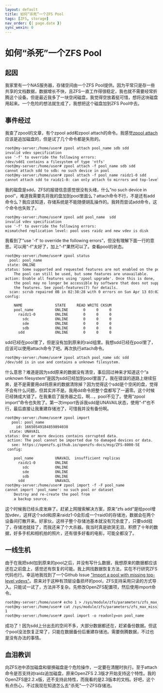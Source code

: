 ```yaml
---
layout: default
title: 如何“杀死”一个ZFS Pool
tags: [ZFS, storage]
nav_order: {{ page.date }}
sync_wexin: 0
---
```



# 如何“杀死”一个ZFS Pool


## 起因

我家里有一个NAS服务器，存储空间由一个ZFS Pool提供。因为平常只是存一些共享的文档数据，数据增长不快，且ZFS一直工作得很稳定，我也就不需要经常折腾这个设备。但是最近我多了一块空闲磁盘，我觉得空放着挺可惜，想将这块磁盘用起来。一个危险的想法就生成了，我想把这个磁盘加到ZFS Pool中去。


## 事件经过

我查了zpool的文章，有个zpool add和zpool attach的命令。我感觉[zpool attach](https://openzfs.github.io/openzfs-docs/man/v2.3/8/zpool-attach.8.html)应该是追加磁盘的，但是试了几个命令都是失败的。

```txt
root@my-server:/home/user# zpool attach pool_name sdb sdd
invalid vdev specification
use '-f' to override the following errors:
/dev/sdd1 contains a filesystem of type 'ntfs'
root@my-server:/home/user# zpool attach -f pool_name sdb sdd
cannot attach sdd to sdb: no such device in pool
root@my-server:/home/user# zpool attach -f pool_name raidz1-0 sdd
cannot attach sdd to raidz1-0: can only attach to mirrors and top-level disks
```

我的磁盘是sdd，ZFS的报错信息感觉很没有头绪，什么“no such device in pool”，难道我需要先将我的盘加到pool里面么？attach命令不行，不是还有add命令么？我应该知道，存储系统是不能随便胡乱操作的。我转而尝试add命令，这个命令也失败了。

```txt
root@my-server:/home/user# zpool add pool_name  sdd
invalid vdev specification
use '-f' to override the following errors:
mismatched replication level: pool uses raidz and new vdev is disk
```

我看到了“use '-f' to override the following errors”，但没有理解下面一行的意思。可以用“-f”太好了，加上“-f”果然可以了。查看pool的状态。

```txt
root@my-server:/home/user# zpool status
  pool: pool_name
 state: ONLINE
status: Some supported and requested features are not enabled on the pool.
    The pool can still be used, but some features are unavailable.
action: Enable all features using 'zpool upgrade'. Once this is done,
    the pool may no longer be accessible by software that does not support
    the features. See zpool-features(7) for details.
  scan: scrub repaired 0B in 02:38:28 with 0 errors on Sun Apr 13 03:02:29 2025
config:

    NAME               STATE     READ WRITE CKSUM
    pool_name          ONLINE       0     0     0
      raidz1-0         ONLINE       0     0     0
        sdc            ONLINE       0     0     0
        sde            ONLINE       0     0     0
        sdb            ONLINE       0     0     0
      sdd              ONLINE       0     0     0
```

sdd已经在pool里了，但是没有加到原来的raid组里。我想sdd已经在pool里了，应该可以使用attach命令了吧。再次执行attach命令。

```txt
root@my-server:/home/user# zpool attach pool_name sdc sdd
/dev/sdd is in use and contains a unknown filesystem.
```

什么意思？难道是因为sdd原来的数据没有清空，事后回过神来才知道这个“a unknown filesystem”是因为sdd已经加到pool里面了。我在错误的道路上继续狂奔，是不是需要用dd将原来的数据清除掉？因为觉得这个sdd是个空闲的盘，觉得不会有什么问题，但其实并不是。我用dd命令把整个盘都写了一遍零。这个时候已经铸成大错了。在我重启了服务器之后，啊&#x2026;，pool不见了。使用“zpool import”命令也失败了。第一次import告诉我sdd是UNAVAIL状态，使用“-f”也不行，最后直接让我重建存储池了，可惜我并没有备份啊。

```txt
root@my-server:/home/user# zpool import
   pool: pool_name
     id: 16650549184859894038
  state: UNAVAIL
status: One or more devices contains corrupted data.
 action: The pool cannot be imported due to damaged devices or data.
   see: https://openzfs.github.io/openzfs-docs/msg/ZFS-8000-5E
 config:

    pool_name          UNAVAIL  insufficient replicas
      raidz1-0         ONLINE
        sdc            ONLINE
        sde            ONLINE
        sdb            ONLINE
      sdd              UNAVAIL
root@my-server:/home/user# zpool import -f -F pool_name
cannot import 'pool_name': no such pool or dataset
    Destroy and re-create the pool from
    a backup source.
```

这个时候我已经头皮发麻了。赶紧上网搜索解决方案，原来“zfs add”是给pool增加vdev，这样这个sdd和原来raidz1-0会形成一个raid0的存储池，数据会在两个设备间打散开来。好家伙，这样子整个存储池基本就没有冗余度了，只要sdd挂了，存储池就挂了，而我还来了个大杀器。我当时真是欲哭无泪，积攒了十年的数据，好多手机和相机拍的照片，还有很多好看的电影，可能全都没了。


## 一线生机

由于在我把sdd加到原来的pool之后，并没有写什么数据，我想原来的数据都应该还在之前盘上，感觉还有恢复的可能。我上网找数据恢复方法，实在不行研究ZFS代码也行。幸运地我找到了一个Github Issue ["Import a pool with missing top-level vdevs"](https://github.com/openzfs/zfs/issues/852)。原来对于这种有顶层设备损坏的pool，ZFS支持采用只读的方式导入。只能试一试了，方法并不复杂。先修改OpenZFS配置项，然后使用import命令。

```txt
root@my-server:/home/user# echo 1 > /sys/module/zfs/parameters/zfs_max_missing_tvds
root@my-server:/home/user# cat /sys/module/zfs/parameters/zfs_max_missing_tvds
1
root@my-server:/home/user# zpool import -o readonly=on pool_name
```

成功了！因为sdd上分出去的空间不多，大部分数据都还在，赶紧备份数据。但这个pool没法恢复正常了，只能在数据备份后重建存储池。需要倒腾数据，不过也是没有办法的事情。


## 血泪教训

向ZFS池中添加磁盘和替换磁盘是个危险操作，一定要在清醒时执行。至于attach命令是否支持对raidz追加磁盘，原来OpenZFS 2.3版才开始支持这个特性。我的OpenZFS是2.2.x版，还不支持此特性，而我看的是2.3版本的文档。好吧，这个有点伤心，不过我现在知道怎么去"杀死"一个ZFS存储池。
